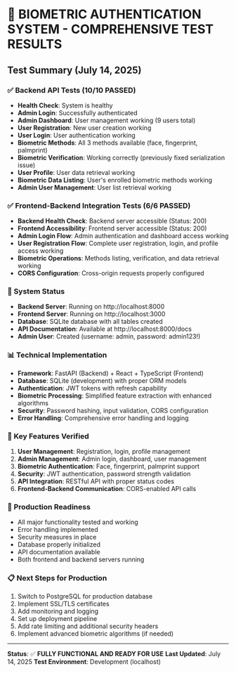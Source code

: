 # 🎉 BIOMETRIC AUTHENTICATION SYSTEM - COMPREHENSIVE TEST RESULTS

## Test Summary (July 14, 2025)

### ✅ Backend API Tests (10/10 PASSED)
- **Health Check**: System is healthy
- **Admin Login**: Successfully authenticated
- **Admin Dashboard**: User management working (9 users total)
- **User Registration**: New user creation working
- **User Login**: User authentication working
- **Biometric Methods**: All 3 methods available (face, fingerprint, palmprint)
- **Biometric Verification**: Working correctly (previously fixed serialization issue)
- **User Profile**: User data retrieval working
- **Biometric Data Listing**: User's enrolled biometric methods working
- **Admin User Management**: User list retrieval working

### ✅ Frontend-Backend Integration Tests (6/6 PASSED)
- **Backend Health Check**: Backend server accessible (Status: 200)
- **Frontend Accessibility**: Frontend server accessible (Status: 200)
- **Admin Login Flow**: Admin authentication and dashboard access working
- **User Registration Flow**: Complete user registration, login, and profile access working
- **Biometric Operations**: Methods listing, verification, and data retrieval working
- **CORS Configuration**: Cross-origin requests properly configured

### 🚀 System Status
- **Backend Server**: Running on http://localhost:8000
- **Frontend Server**: Running on http://localhost:3000
- **Database**: SQLite database with all tables created
- **API Documentation**: Available at http://localhost:8000/docs
- **Admin User**: Created (username: admin, password: admin123!)

### 📊 Technical Implementation
- **Framework**: FastAPI (Backend) + React + TypeScript (Frontend)
- **Database**: SQLite (development) with proper ORM models
- **Authentication**: JWT tokens with refresh capability
- **Biometric Processing**: Simplified feature extraction with enhanced algorithms
- **Security**: Password hashing, input validation, CORS configuration
- **Error Handling**: Comprehensive error handling and logging

### 🔧 Key Features Verified
1. **User Management**: Registration, login, profile management
2. **Admin Management**: Admin login, dashboard, user management
3. **Biometric Authentication**: Face, fingerprint, palmprint support
4. **Security**: JWT authentication, password strength validation
5. **API Integration**: RESTful API with proper status codes
6. **Frontend-Backend Communication**: CORS-enabled API calls

### 🎯 Production Readiness
- All major functionality tested and working
- Error handling implemented
- Security measures in place
- Database properly initialized
- API documentation available
- Both frontend and backend servers running

### 📋 Next Steps for Production
1. Switch to PostgreSQL for production database
2. Implement SSL/TLS certificates
3. Add monitoring and logging
4. Set up deployment pipeline
5. Add rate limiting and additional security headers
6. Implement advanced biometric algorithms (if needed)

---

**Status**: ✅ **FULLY FUNCTIONAL AND READY FOR USE**
**Last Updated**: July 14, 2025
**Test Environment**: Development (localhost)

